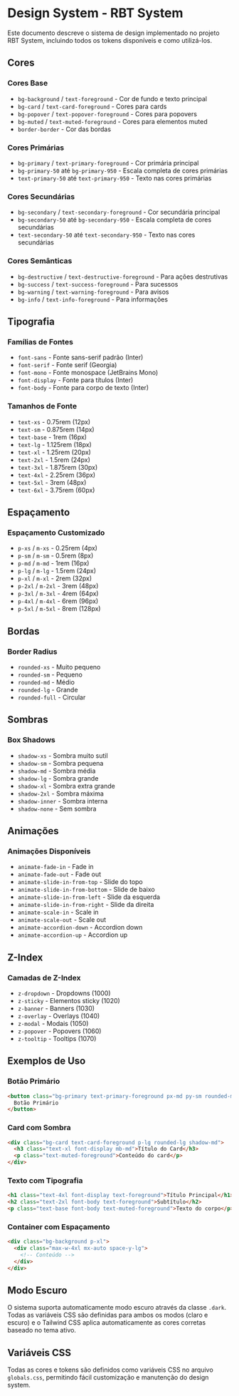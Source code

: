 # Design System - RBT System

Este documento descreve o sistema de design implementado no projeto RBT System, incluindo todos os tokens disponíveis e como utilizá-los.

## Cores

### Cores Base
- `bg-background` / `text-foreground` - Cor de fundo e texto principal
- `bg-card` / `text-card-foreground` - Cores para cards
- `bg-popover` / `text-popover-foreground` - Cores para popovers
- `bg-muted` / `text-muted-foreground` - Cores para elementos muted
- `border-border` - Cor das bordas

### Cores Primárias
- `bg-primary` / `text-primary-foreground` - Cor primária principal
- `bg-primary-50` até `bg-primary-950` - Escala completa de cores primárias
- `text-primary-50` até `text-primary-950` - Texto nas cores primárias

### Cores Secundárias
- `bg-secondary` / `text-secondary-foreground` - Cor secundária principal
- `bg-secondary-50` até `bg-secondary-950` - Escala completa de cores secundárias
- `text-secondary-50` até `text-secondary-950` - Texto nas cores secundárias

### Cores Semânticas
- `bg-destructive` / `text-destructive-foreground` - Para ações destrutivas
- `bg-success` / `text-success-foreground` - Para sucessos
- `bg-warning` / `text-warning-foreground` - Para avisos
- `bg-info` / `text-info-foreground` - Para informações

## Tipografia

### Famílias de Fontes
- `font-sans` - Fonte sans-serif padrão (Inter)
- `font-serif` - Fonte serif (Georgia)
- `font-mono` - Fonte monospace (JetBrains Mono)
- `font-display` - Fonte para títulos (Inter)
- `font-body` - Fonte para corpo de texto (Inter)

### Tamanhos de Fonte
- `text-xs` - 0.75rem (12px)
- `text-sm` - 0.875rem (14px)
- `text-base` - 1rem (16px)
- `text-lg` - 1.125rem (18px)
- `text-xl` - 1.25rem (20px)
- `text-2xl` - 1.5rem (24px)
- `text-3xl` - 1.875rem (30px)
- `text-4xl` - 2.25rem (36px)
- `text-5xl` - 3rem (48px)
- `text-6xl` - 3.75rem (60px)

## Espaçamento

### Espaçamento Customizado
- `p-xs` / `m-xs` - 0.25rem (4px)
- `p-sm` / `m-sm` - 0.5rem (8px)
- `p-md` / `m-md` - 1rem (16px)
- `p-lg` / `m-lg` - 1.5rem (24px)
- `p-xl` / `m-xl` - 2rem (32px)
- `p-2xl` / `m-2xl` - 3rem (48px)
- `p-3xl` / `m-3xl` - 4rem (64px)
- `p-4xl` / `m-4xl` - 6rem (96px)
- `p-5xl` / `m-5xl` - 8rem (128px)

## Bordas

### Border Radius
- `rounded-xs` - Muito pequeno
- `rounded-sm` - Pequeno
- `rounded-md` - Médio
- `rounded-lg` - Grande
- `rounded-full` - Circular

## Sombras

### Box Shadows
- `shadow-xs` - Sombra muito sutil
- `shadow-sm` - Sombra pequena
- `shadow-md` - Sombra média
- `shadow-lg` - Sombra grande
- `shadow-xl` - Sombra extra grande
- `shadow-2xl` - Sombra máxima
- `shadow-inner` - Sombra interna
- `shadow-none` - Sem sombra

## Animações

### Animações Disponíveis
- `animate-fade-in` - Fade in
- `animate-fade-out` - Fade out
- `animate-slide-in-from-top` - Slide do topo
- `animate-slide-in-from-bottom` - Slide de baixo
- `animate-slide-in-from-left` - Slide da esquerda
- `animate-slide-in-from-right` - Slide da direita
- `animate-scale-in` - Scale in
- `animate-scale-out` - Scale out
- `animate-accordion-down` - Accordion down
- `animate-accordion-up` - Accordion up

## Z-Index

### Camadas de Z-Index
- `z-dropdown` - Dropdowns (1000)
- `z-sticky` - Elementos sticky (1020)
- `z-banner` - Banners (1030)
- `z-overlay` - Overlays (1040)
- `z-modal` - Modais (1050)
- `z-popover` - Popovers (1060)
- `z-tooltip` - Tooltips (1070)

## Exemplos de Uso

### Botão Primário
```html
<button class="bg-primary text-primary-foreground px-md py-sm rounded-md shadow-sm hover:shadow-md transition-shadow">
  Botão Primário
</button>
```

### Card com Sombra
```html
<div class="bg-card text-card-foreground p-lg rounded-lg shadow-md">
  <h3 class="text-xl font-display mb-md">Título do Card</h3>
  <p class="text-muted-foreground">Conteúdo do card</p>
</div>
```

### Texto com Tipografia
```html
<h1 class="text-4xl font-display text-foreground">Título Principal</h1>
<h2 class="text-2xl font-body text-foreground">Subtítulo</h2>
<p class="text-base font-body text-muted-foreground">Texto do corpo</p>
```

### Container com Espaçamento
```html
<div class="bg-background p-xl">
  <div class="max-w-4xl mx-auto space-y-lg">
    <!-- Conteúdo -->
  </div>
</div>
```

## Modo Escuro

O sistema suporta automaticamente modo escuro através da classe `.dark`. Todas as variáveis CSS são definidas para ambos os modos (claro e escuro) e o Tailwind CSS aplica automaticamente as cores corretas baseado no tema ativo.

## Variáveis CSS

Todas as cores e tokens são definidos como variáveis CSS no arquivo `globals.css`, permitindo fácil customização e manutenção do design system.
